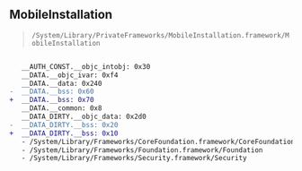 ## MobileInstallation

> `/System/Library/PrivateFrameworks/MobileInstallation.framework/MobileInstallation`

```diff

   __AUTH_CONST.__objc_intobj: 0x30
   __DATA.__objc_ivar: 0xf4
   __DATA.__data: 0x240
-  __DATA.__bss: 0x60
+  __DATA.__bss: 0x70
   __DATA.__common: 0x8
   __DATA_DIRTY.__objc_data: 0x2d0
-  __DATA_DIRTY.__bss: 0x20
+  __DATA_DIRTY.__bss: 0x10
   - /System/Library/Frameworks/CoreFoundation.framework/CoreFoundation
   - /System/Library/Frameworks/Foundation.framework/Foundation
   - /System/Library/Frameworks/Security.framework/Security

```

